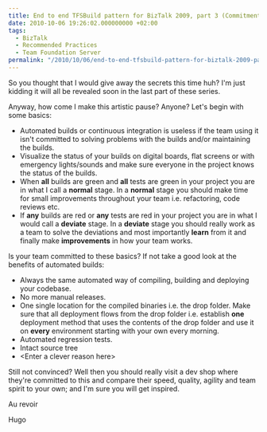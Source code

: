 ```yaml
---
title: End to end TFSBuild pattern for BizTalk 2009, part 3 (Commitment)
date: 2010-10-06 19:26:02.000000000 +02:00
tags:
  - BizTalk
  - Recommended Practices
  - Team Foundation Server
permalink: "/2010/10/06/end-to-end-tfsbuild-pattern-for-biztalk-2009-part-3-commitment/"
---
```


So you thought that I would give away the secrets this time huh? I'm just kidding it will all be revealed soon in the last part of these series.

Anyway, how come I make this artistic pause? Anyone? Let's begin with some basics:

- Automated builds or continuous integration is useless if the team using it isn't committed to solving problems with the builds and/or maintaining the builds.
- Visualize the status of your builds on digital boards, flat screens or with emergency lights/sounds and make sure everyone in the project knows the status of the builds.
- When **all** builds are green and **all** tests are green in your project you are in what I call a **normal** stage. In a **normal** stage you should make time for small improvements throughout your team i.e. refactoring, code reviews etc.
- If **any** builds are red or **any** tests are red in your project you are in what I would call a **deviate** stage. In a **deviate** stage you should really work as a team to solve the deviations and most importantly **learn** from it and finally make **improvements** in how your team works.

Is your team committed to these basics? If not take a good look at the benefits of automated builds:

- Always the same automated way of compiling, building and deploying your codebase.
- No more manual releases.
- One single location for the compiled binaries i.e. the drop folder. Make sure that all deployment flows from the drop folder i.e. establish **one** deployment method that uses the contents of the drop folder and use it on **every** environment starting with your own every morning.
- Automated regression tests.
- Intact source tree
- \<Enter a clever reason here\>

Still not convinced? Well then you should really visit a dev shop where they're committed to this and compare their speed, quality, agility and team spirit to your own; and I'm sure you will get inspired.

Au revoir

Hugo
